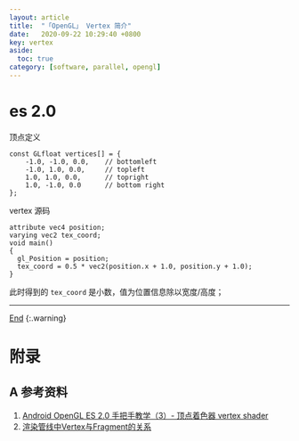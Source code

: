 ```yaml
---
layout: article
title:  "「OpenGL」 Vertex 简介"
date:   2020-09-22 10:29:40 +0800
key: vertex
aside:
  toc: true
category: [software, parallel, opengl]
---
```

<span id='head'></span>

<!--more-->
# es 2.0
顶点定义
```
const GLfloat vertices[] = {
    -1.0, -1.0, 0.0,    // bottomleft
    -1.0, 1.0, 0.0,     // topleft
    1.0, 1.0, 0.0,      // topright
    1.0, -1.0, 0.0      // bottom right
};
```

vertex 源码   

```
attribute vec4 position;
varying vec2 tex_coord;
void main()
{
  gl_Position = position;
  tex_coord = 0.5 * vec2(position.x + 1.0, position.y + 1.0);
}

```

此时得到的 `tex_coord` 是小数，值为位置信息除以宽度/高度； 

-------------------  
[End](#head)
{:.warning}  


# 附录
## A 参考资料
1. [Android OpenGL ES 2.0 手把手教学（3）- 顶点着色器 vertex shader](https://juejin.im/post/6844903805230776328)    
1. [渲染管线中Vertex与Fragment的关系](https://www.jianshu.com/p/493f5445b5bd)    
